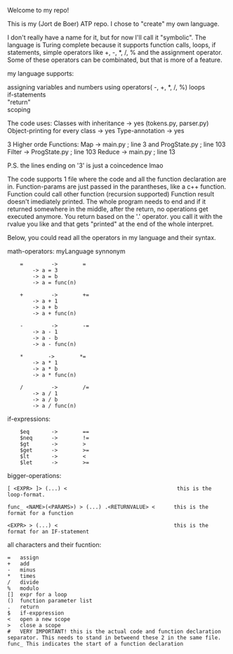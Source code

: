 Welcome to my repo!

This is my (Jort de Boer) ATP repo. 
I chose to "create" my own language.

I don't really have a name for it, but for now I'll call it "symbolic".
The language is Turing complete because it supports function calls, loops, if statements, simple operators like +, -, *, /, % and the assignment operator.
Some of these operators can be combinated, but that is more of a feature.

my language supports:

assigning variables and numbers
using operators( -, +, *, /, %) 
loops                           
if-statements                   
"return"                        
scoping                         

The code uses:
Classes with inheritance        -> yes (tokens.py, parser.py)
Object-printing for every class -> yes
Type-annotation                 -> yes

3 Higher orde Functions:
Map    -> main.py      ; line 3   and ProgState.py ; line 103 
Filter -> ProgState.py ; line 103
Reduce -> main.py      ; line 13

P.S. the lines ending on '3' is just a coincedence lmao

The code supports 1 file where the code and all the function declaration are in.
Function-params are just passed in the parantheses, like a c++ function.
Function could call other function (recursion supported)
Function result doesn't imediately printed. The whole program needs to end and if it returned somewhere in the middle, after the return, no operations get executed anymore.
You return based on the '.' operator. you call it with the rvalue you like and that gets "printed" at the end of the whole interpret.

Below, you could read all the operators in my language and their syntax.

math-operators:
    myLanguage           synnonym
    
        =         ->        =
            -> a = 3
            -> a = b
            -> a = func(n)
        
        +         ->        +=    
            -> a + 1
            -> a + b
            -> a + func(n)

        -         ->        -=    
            -> a - 1
            -> a - b
            -> a - func(n)
            
        *        ->        *=    
            -> a * 1
            -> a * b
            -> a * func(n)
            
        /         ->        /=    
            -> a / 1
            -> a / b
            -> a / func(n)

if-expressions:

        $eq       ->        ==
        $neq      ->        !=
        $gt       ->        >
        $get      ->        >=
        $lt       ->        < 
        $let      ->        >=

bigger-operations:

    [ <EXPR> ]> (...) <                                   this is the loop-format.      
    
    func_ <NAME>(<PARAMS>) > (...) .<RETURNVALUE> <      this is the format for a function
    
    <EXPR> > (...) <                                     this is the format for an IF-statement
            
all characters and their fucntion:

    =   assign
    +   add
    -   minus
    *   times
    /   divide
    %   modulo
    []  expr for a loop
    ()  function parameter list
    .   return
    $   if-exppression
    <   open a new scope
    >   close a scope
    #   VERY IMPORTANT! this is the actual code and function declaration separator. This needs to stand in betweend these 2 in the same file.
    func_ This indicates the start of a function declaration
    
    




 
